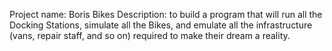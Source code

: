 Project name: Boris Bikes
Description: to build a program that will run all the Docking Stations, simulate all the Bikes, and emulate all the infrastructure (vans, repair staff, and so on) required to make their dream a reality.
